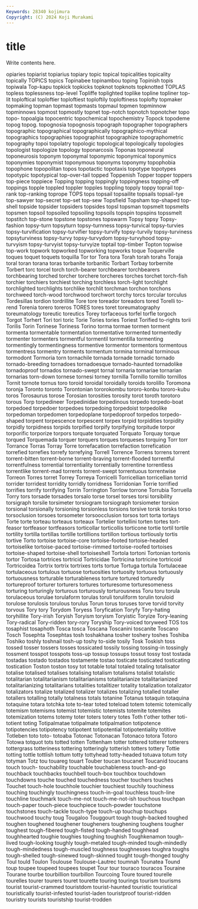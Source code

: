 ```yaml
---
Keywords: 28340 kojimura
Copyright: (C) 2024 Koji Murakami
---
```


# title

Write contents here.



opiaries topiarist topiarius
topiary topic topical topicalities topicality topically TOPICS topics Topinabee topinambou
toping Topinish topis topiwala Top-kapu topkick topkicks topknot topknots topknotted
TOPLAS topless toplessness top-level Topliffe toplighted toplike topline topliner top-lit
toploftical toploftier toploftiest toploftily toploftiness toplofty topmaker topmaking topman topmast
topmasts topmaul topmen topminnow topminnows topmost topmostly topnet top-notch topnotch
topnotcher topo topo- topoalgia topocentric topochemical topochemistry Topock topodeme topog
topog. topognosia topognosis topograph topographer topographers topographic topographical topographically topographico-mythical
topographics topographies topographist topographize topographometric topography topoi topolatry topologic topological
topologically topologies topologist topologize topology toponarcosis Toponas toponeural toponeurosis toponym
toponymal toponymic toponymical toponymics toponymies toponymist toponymous toponyms toponymy topophobia
topophone topopolitan topos topotactic topotaxis topotype topotypes topotypic topotypical top-over-tail
topped Toppenish Topper topper toppers top-piece toppiece Topping topping toppingly
toppingness topping-off toppings topple toppled toppler topples toppling topply toppy
toprail top-rank top-ranking toprope TOPS tops topsail topsailite topsails topsail-tye
top-sawyer top-secret top-set top-sew Topsfield Topsham top-shaped top-shell topside topsider
topsiders topsides topsl topsman topsmelt topsmelts topsmen topsoil topsoiled topsoiling
topsoils topspin topspins topssmelt topstitch top-stone topstone topstones topswarm Topsy
topsy Topsy-fashion topsy-turn topsyturn topsy-turnness topsy-turvical topsy-turvies topsy-turvification topsy-turvifier topsy-turvify
topsy-turvily topsy-turviness topsyturviness topsy-turvy topsy-turvydom topsy-turvyhood topsy-turvyism topsy-turvyist topsy-turvyize toptail
top-timber Topton topwise top-work topwork topworked topworking topworks toque Toquerville
toques toquet toquets toquilla Tor tor Tora tora Torah torah
torahs Toraja toral toran torana toras torbanite torbanitic Torbart Torbay
torbernite Torbert torc torcel torch torch-bearer torchbearer torchbearers torchbearing torched
torcher torchere torcheres torches torchet torch-fish torchier torchiers torchiest torching
torchless torch-light torchlight torchlighted torchlights torchlike torchlit torchman torchon torchons
torchweed torch-wood torchwood torchwort torchy torcs torcular torculus Tordesillas tordion
tordrillite Tore tore toreador toreadors tored Torelli to-rend Torenia torero
toreros TORES tores toret toreumatography toreumatology toreutic toreutics Torey torfaceous
torfel torfle torgoch Torgot Torhert Tori tori toric Torie Tories
tories Toriest Torified to-rights torii Torilis Torin Torinese Toriness Torino
torma tormae tormen torment tormenta tormentable tormentation tormentative tormented tormentedly
tormenter tormenters tormentful tormentil tormentilla tormenting tormentingly tormentingness tormentive tormentor
tormentors tormentous tormentress tormentry torments tormentum tormina torminal torminous tormodont
Tormoria torn tornachile tornada tornade tornadic tornado tornado-breeding tornadoes tornadoesque
tornado-haunted tornadolike tornadoproof tornados tornado-swept tornal tornaria tornariae tornarian tornarias
torn-down tornese tornesi torney tornilla Tornillo tornillo tornillos Tornit tornote
tornus toro toroid toroidal toroidally toroids torolillo Toromona toronja Toronto
toronto Torontonian tororokombu tororo-konbu tororo-kubu toros Torosaurus torose Torosian torosities
torosity torot toroth torotoro torous Torp torpedineer Torpedinidae torpedinous torpedo
torpedo-boat torpedoed torpedoer torpedoes torpedoing torpedoist torpedolike torpedoman torpedomen torpedoplane
torpedoproof torpedos torpedo-shaped torpent torpescence torpescent torpex torpid torpidities torpidity
torpidly torpidness torpids torpified torpify torpifying torpitude torpor torporific torporize
torpors torquate torquated Torquato Torquay torque torqued Torquemada torquer torquers
torques torqueses torquing Torr torr Torrance Torras Torray Torre torrefacation
torrefaction torrefication torrefied torrefies torrefy torrefying Torrell Torrence Torrens torrens
torrent torrent-bitten torrent-borne torrent-braving torrent-flooded torrentful torrentfulness torrential torrentiality torrentially
torrentine torrentless torrentlike torrent-mad torrents torrent-swept torrentuous torrentwise Torreon Torres
torret Torrey Torreya Torricelli Torricellian torricellian torrid torrider torridest torridity
torridly torridness Torridonian Torrie torrified torrifies torrify torrifying Torrin Torrington
Torrlow torrone Torrubia Torruella Torry tors torsade torsades torsalo torse
torsel torses torsi torsibility torsigraph torsile torsimeter torsiogram torsiograph torsiometer
torsion torsional torsionally torsioning torsionless torsions torsive torsk torsks torso
torsoclusion torsoes torsometer torsoocclusion torsos tort torta tortays Torte torte
torteau torteaus torteaux Tortelier tortellini torten tortes tort-feasor tortfeasor tortfeasors
torticollar torticollis torticone tortie tortil tortile tortility tortilla tortillas tortille
tortillions tortillon tortious tortiously tortis tortive Torto tortoise tortoise-core tortoise-footed
tortoise-headed tortoiselike tortoise-paced tortoise-rimmed tortoise-roofed tortoises tortoise-shaped tortoise-shell tortoiseshell Tortola
tortoni Tortonian tortonis tortor Tortosa tortrices tortricid Tortricidae Tortricina tortricine
tortricoid Tortricoidea Tortrix tortrix tortrixes torts tortue Tortuga tortula Tortulaceae
tortulaceous tortulous tortuose tortuosities tortuosity tortuous tortuously tortuousness torturable torturableness
torture tortured torturedly tortureproof torturer torturers tortures torturesome torturesomeness torturing
torturingly torturous torturously torturousness Toru toru torula torulaceous torulae torulaform
torulas toruli toruliform torulin toruloid torulose torulosis torulous torulus Torun
torus toruses torve torvid torvity torvous Tory tory Torydom Toryess
Toryfication Toryfy Tory-hating toryhillite Tory-irish Toryish Toryism toryism Toryistic Toryize
Tory-leaning Tory-radical Tory-ridden tory-rory Toryship Tory-voiced toryweed TOS tos tosaphist
tosaphoth Tosca tosca Toscana Toscanini toscanite Toscano Tosch Tosephta Tosephtas
tosh toshakhana tosher toshery toshes Toshiba Toshiko toshly toshnail tosh-up
toshy to-side tosily Tosk Toskish toss tossed tosser tossers tosses
tossicated tossily tossing tossing-in tossingly tossment tosspot tosspots toss-up tossup
tossups tossut tossy tost tostada tostadas tostado tostados tostamente tostao
tosticate tosticated tosticating tostication Toston toston tosy tot totable total
totaled totaling totalisator totalise totalised totalises totalising totalism totalisms totalist
totalistic totalitarian totalitarianism totalitarianisms totalitarianize totalitarianized totalitarianizing totalitarians totalities totalitizer
totality totalization totalizator totalizators totalize totalized totalizer totalizes totalizing totalled
totaller totallers totalling totally totalness totals totanine Totanus totaquin totaquina
totaquine totara totchka tote to-tear toted toteload totem totemic totemically
totemism totemisms totemist totemistic totemists totemite totemites totemization totems totemy
toter toters totery totes Toth t'other tother toti- totient toting
Totipalmatae totipalmate totipalmation totipotence totipotencies totipotency totipotent totipotential totipotentiality totitive
Totleben toto toto- totoaba Totonac Totonacan Totonaco totora Totoro Totowa
totquot tots totted totten Tottenham totter tottered totterer totterers tottergrass
totteriness tottering totteringly totterish totters tottery Tottie totting tottle tottlish
tottum totty tottyhead totty-headed totuava totum toty totyman Totz tou
touareg touart Touber toucan toucanet Toucanid toucans touch touch- touchability
touchable touchableness touch-and-go touchback touchbacks touchbell touch-box touchbox touchdown touchdowns
touche touched touchedness toucher touchers touches Touchet touch-hole touchhole touchier
touchiest touchily touchiness touching touchingly touchingness touch-in-goal touchless touch-line touchline
touchmark touch-me-not touch-me-not-ish touchous touchpan touch-paper touch-piece touchpiece touch-powder touchstone
touchstones touch-tackle touch-type touch-up touchup touchups touchwood touchy toug Tougaloo
Touggourt tough tough-backed toughed toughen toughened toughener tougheners toughening toughens
tougher toughest tough-fibered tough-fisted tough-handed toughhead toughhearted toughie toughies toughing
toughish Toughkenamon tough-lived tough-looking toughly tough-metaled tough-minded tough-mindedly tough-mindedness tough-muscled
toughness toughnesses toughra toughs tough-shelled tough-sinewed tough-skinned tought tough-thonged toughy
Toul tould Toulon Toulouse Toulouse-Lautrec toumnah Tounatea Tound toup toupee
toupeed toupees toupet Tour tour touraco touracos Touraine Tourane tourbe
tourbillion tourbillon Tourcoing Toure toured tourelle tourelles tourer tourers touret
tourette touring tourings tourism tourisms tourist tourist-crammed touristdom tourist-haunted touristic
touristical touristically tourist-infested tourist-laden touristproof tourist-ridden touristry tourists touristship tourist-trodden
